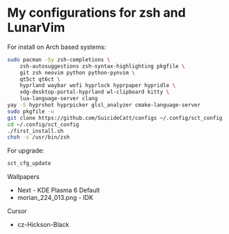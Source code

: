 # My configurations for zsh and LunarVim

For install on Arch based systems:
```sh
sudo pacman -Sy zsh-completions \
	zsh-autosuggestions zsh-syntax-highlighting pkgfile \
	git zsh neovim python python-pynvim \
	qt5ct qt6ct \
	hyprland waybar wofi hyprlock hyprpaper hypridle \
	xdg-desktop-portal-hyprland wl-clipboard kitty \
	lua-language-server clang
yay -S hyprshot hyprpicker glsl_analyzer cmake-language-server
sudo pkgfile -u
git clone https://github.com/SuicideCatt/configs ~/.config/sct_config
cd ~/.config/sct_config
./first_install.sh
chsh -s /usr/bin/zsh
```

For upgrade:
```sh
sct_cfg_update
```

Wallpapers
- Next - KDE Plasma 6 Default
- morian\_224\_013.png - IDK

Cursor
- cz-Hickson-Black

